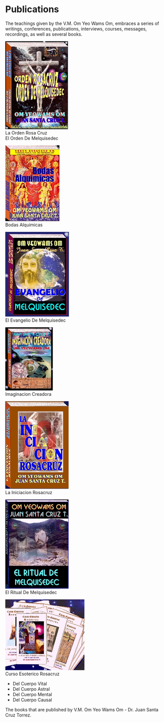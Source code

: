 # Publications

The teachings given by the V.M. Om Yeo Wams Om, embraces a series of writings, conferences, publications, interviews, courses, messages, recordings, as well as several books.  

![Book](/assets/img/book_orc_om.jpg)  
La Orden Rosa Cruz  
El Orden De Melquisedec  

![Book](/assets/img/book_alquimicas.jpg)  
Bodas Alquimicas  

![Book](/assets/img/book_evangelio.jpg)  
El Evangelio De Melquisedec  

![Book](/assets/img/book_imaginacion.jpg)  
Imaginacion Creadora  

![Book](/assets/img/book_iniciacion.jpg)  
La Iniciacion Rosacruz  

![Book](/assets/img/book_ritual.jpg)  
El Ritual De Melquisedec  

![Books](/assets/img/books_curso_esoterico.jpg)  
Curso Esoterico Rosacruz  
* Del Cuerpo Vital  
* Del Cuerpo Astral  
* Del Cuerpo Mental  
* Del Cuerpo Causal  

The books that are published by V.M. Om Yeo Wams Om - Dr. Juan Santa Cruz Torrez.
